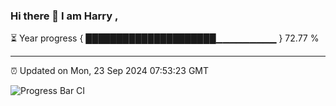### Hi there 👋 I am Harry , 

⏳ Year progress { █████████████████████▁▁▁▁▁▁▁▁▁ } 72.77 %

---

⏰ Updated on Mon, 23 Sep 2024 07:53:23 GMT

![Progress Bar CI](https://github.com/duykhang68/duykhang68/workflows/Progress%20Bar%20CI/badge.svg)
